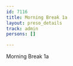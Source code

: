 ```yaml
---
id: 7116
title: Morning Break 1a
layout: preso_details
track: admin
persons: []

---
```

Morning Break 1a